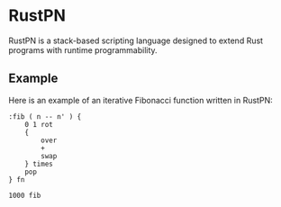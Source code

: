 # RustPN #

RustPN is a stack-based scripting language designed to extend Rust programs
with runtime programmability.

## Example ##

Here is an example of an iterative Fibonacci function written in RustPN:

```
:fib ( n -- n' ) {
    0 1 rot
    {
        over
        +
        swap
    } times
    pop
} fn

1000 fib
```
